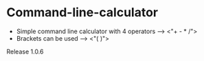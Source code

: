 # Command-line-calculator
- Simple command line calculator with 4 operators -->  <"+ - * /">
- Brackets can be used -->  <"( )">

Release 1.0.6

